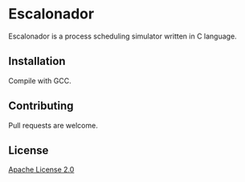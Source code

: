 # Escalonador

Escalonador is a process scheduling simulator written in C language.

## Installation

Compile with GCC.

## Contributing
Pull requests are welcome.

## License
[Apache License 2.0](https://opensource.org/licenses/Apache-2.0)
